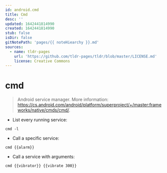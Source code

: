 ```yaml
---
id: android.cmd
title: Cmd
desc: ''
updated: 1642441814990
created: 1642441814990
stub: false
isDir: false
gitNotePath: 'pages/{{ noteHiearchy }}.md'
sources:
  - name: tldr-pages
    url: 'https://github.com/tldr-pages/tldr/blob/master/LICENSE.md'
    license: Creative Commons
---
```

# cmd

> Android service manager.
> More information: <https://cs.android.com/android/platform/superproject/+/master:frameworks/native/cmds/cmd/>.

- List every running service:

`cmd -l`

- Call a specific service:

`cmd {{alarm}}`

- Call a service with arguments:

`cmd {{vibrator}} {{vibrate 300}}`

